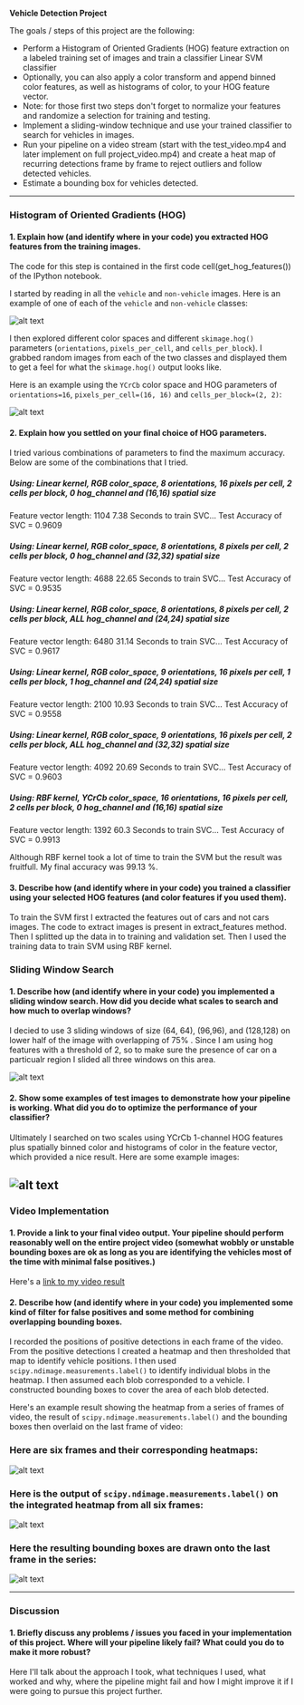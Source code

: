 **Vehicle Detection Project**

The goals / steps of this project are the following:

* Perform a Histogram of Oriented Gradients (HOG) feature extraction on a labeled training set of images and train a classifier Linear SVM classifier
* Optionally, you can also apply a color transform and append binned color features, as well as histograms of color, to your HOG feature vector. 
* Note: for those first two steps don't forget to normalize your features and randomize a selection for training and testing.
* Implement a sliding-window technique and use your trained classifier to search for vehicles in images.
* Run your pipeline on a video stream (start with the test_video.mp4 and later implement on full project_video.mp4) and create a heat map of recurring detections frame by frame to reject outliers and follow detected vehicles.
* Estimate a bounding box for vehicles detected.

[//]: # (Image References)
[image1]: ./examples/car_not_car.png
[image2]: ./examples/HOG_example.jpg
[image3]: ./examples/sliding_windows.jpg
[image4]: ./examples/sliding_window.jpg
[image5]: ./examples/bboxes_and_heat.png
[image6]: ./examples/labels_map.png
[image7]: ./examples/output_bboxes.png
[video1]: ./project_video.mp4


---
### Histogram of Oriented Gradients (HOG)

#### 1. Explain how (and identify where in your code) you extracted HOG features from the training images.

The code for this step is contained in the first code cell(get_hog_features()) of the IPython notebook.

I started by reading in all the `vehicle` and `non-vehicle` images.  Here is an example of one of each of the `vehicle` and `non-vehicle` classes:

![alt text][image1]

I then explored different color spaces and different `skimage.hog()` parameters (`orientations`, `pixels_per_cell`, and `cells_per_block`).  I grabbed random images from each of the two classes and displayed them to get a feel for what the `skimage.hog()` output looks like.

Here is an example using the `YCrCb` color space and HOG parameters of `orientations=16`, `pixels_per_cell=(16, 16)` and `cells_per_block=(2, 2)`:


![alt text][image2]

#### 2. Explain how you settled on your final choice of HOG parameters.

I tried various combinations of parameters to find the maximum accuracy. Below are some of the combinations that I tried.

##### Using: Linear kernel,  RGB color_space, 8 orientations, 16 pixels per cell, 2 cells per block, 0 hog_channel and (16,16) spatial size
Feature vector length: 1104
7.38 Seconds to train SVC...
Test Accuracy of SVC =  0.9609

##### Using: Linear kernel, RGB color_space, 8 orientations, 8 pixels per cell, 2 cells per block, 0 hog_channel and (32,32) spatial size
Feature vector length: 4688
22.65 Seconds to train SVC...
Test Accuracy of SVC =  0.9535

##### Using: Linear kernel, RGB color_space, 8 orientations, 8 pixels per cell, 2 cells per block, ALL hog_channel and (24,24) spatial size
Feature vector length: 6480
31.14 Seconds to train SVC...
Test Accuracy of SVC =  0.9617

##### Using: Linear kernel, RGB color_space, 9 orientations, 16 pixels per cell, 1 cells per block, 1 hog_channel and (24,24) spatial size
Feature vector length: 2100
10.93 Seconds to train SVC...
Test Accuracy of SVC =  0.9558

##### Using: Linear kernel, RGB color_space, 9 orientations, 16 pixels per cell, 2 cells per block, ALL hog_channel and (32,32) spatial size
Feature vector length: 4092
20.69 Seconds to train SVC...
Test Accuracy of SVC =  0.9603

##### Using: RBF kernel,  YCrCb color_space, 16 orientations, 16 pixels per cell, 2 cells per block, 0 hog_channel and (16,16) spatial size
Feature vector length: 1392
60.3 Seconds to train SVC...
Test Accuracy of SVC =  0.9913

Although RBF kernel took a lot of time to train the SVM but the result was fruitfull. My final accuracy was 99.13 %.

####  3. Describe how (and identify where in your code) you trained a classifier using your selected HOG features (and color features if you used them).

To train the SVM first I extracted the features out of cars and not cars images. The code to extract images is present in extract_features method. Then I splitted up the data in to training and validation set. Then I used the training data to train SVM using RBF kernel. 

### Sliding Window Search

#### 1. Describe how (and identify where in your code) you implemented a sliding window search.  How did you decide what scales to search and how much to overlap windows?

I decied to use 3 sliding windows of size (64, 64), (96,96), and (128,128) on lower half of  the image with overlapping of 75% . Since I am using hog features with a threshold of 2, so to make sure the presence of car on a particualr region I slided all three windows on this area. 

![alt text][image3]

#### 2. Show some examples of test images to demonstrate how your pipeline is working.  What did you do to optimize the performance of your classifier?

Ultimately I searched on two scales using YCrCb 1-channel HOG features plus spatially binned color and histograms of color in the feature vector, which provided a nice result.  Here are some example images:

![alt text][image4]
---

### Video Implementation

#### 1. Provide a link to your final video output.  Your pipeline should perform reasonably well on the entire project video (somewhat wobbly or unstable bounding boxes are ok as long as you are identifying the vehicles most of the time with minimal false positives.)
Here's a [link to my video result](./project_video.mp4)


#### 2. Describe how (and identify where in your code) you implemented some kind of filter for false positives and some method for combining overlapping bounding boxes.

I recorded the positions of positive detections in each frame of the video.  From the positive detections I created a heatmap and then thresholded that map to identify vehicle positions.  I then used `scipy.ndimage.measurements.label()` to identify individual blobs in the heatmap.  I then assumed each blob corresponded to a vehicle.  I constructed bounding boxes to cover the area of each blob detected.  

Here's an example result showing the heatmap from a series of frames of video, the result of `scipy.ndimage.measurements.label()` and the bounding boxes then overlaid on the last frame of video:

### Here are six frames and their corresponding heatmaps:

![alt text][image5]

### Here is the output of `scipy.ndimage.measurements.label()` on the integrated heatmap from all six frames:
![alt text][image6]

### Here the resulting bounding boxes are drawn onto the last frame in the series:
![alt text][image7]



---

### Discussion

#### 1. Briefly discuss any problems / issues you faced in your implementation of this project.  Where will your pipeline likely fail?  What could you do to make it more robust?

Here I'll talk about the approach I took, what techniques I used, what worked and why, where the pipeline might fail and how I might improve it if I were going to pursue this project further.  

